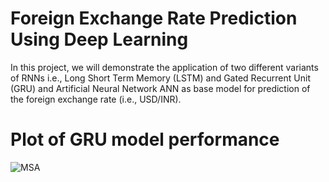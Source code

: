 # Foreign Exchange Rate Prediction Using Deep Learning

In this project, we will demonstrate the application of two different variants of RNNs i.e., Long Short Term Memory (LSTM) and Gated Recurrent Unit (GRU) and Artificial Neural Network ANN as base model for prediction of the foreign exchange rate (i.e., USD/INR). 

# Plot of GRU model performance

![MSA](images/final_plot.png)

